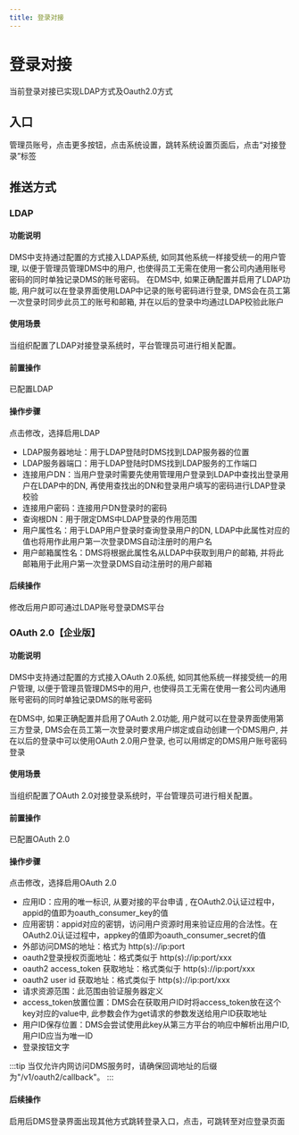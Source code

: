 ```yaml
---
title: 登录对接
---
```

# 登录对接
当前登录对接已实现LDAP方式及Oauth2.0方式
## 入口
管理员账号，点击更多按钮，点击系统设置，跳转系统设置页面后，点击“对接登录”标签


## 推送方式
### LDAP
#### 功能说明
DMS中支持通过配置的方式接入LDAP系统, 如同其他系统一样接受统一的用户管理, 以便于管理员管理DMS中的用户, 也使得员工无需在使用一套公司内通用账号密码的同时单独记录DMS的账号密码。
在DMS中, 如果正确配置并启用了LDAP功能, 用户就可以在登录界面使用LDAP中记录的账号密码进行登录, DMS会在员工第一次登录时同步此员工的账号和邮箱, 并在以后的登录中均通过LDAP校验此账户

#### 使用场景
当组织配置了LDAP对接登录系统时，平台管理员可进行相关配置。

#### 前置操作
已配置LDAP

#### 操作步骤
点击修改，选择启用LDAP

* LDAP服务器地址：用于LDAP登陆时DMS找到LDAP服务器的位置
* LDAP服务器端口：用于LDAP登陆时DMS找到LDAP服务的工作端口
* 连接用户DN：当用户登录时需要先使用管理用户登录到LDAP中查找出登录用户在LDAP中的DN, 再使用查找出的DN和登录用户填写的密码进行LDAP登录校验
* 连接用户密码：连接用户DN登录时的密码
* 查询根DN：用于限定DMS中LDAP登录的作用范围
* 用户属性名：用于LDAP用户登录时查询登录用户的DN, LDAP中此属性对应的值也将用作此用户第一次登录DMS自动注册时的用户名
* 用户邮箱属性名：DMS将根据此属性名从LDAP中获取到用户的邮箱, 并将此邮箱用于此用户第一次登录DMS自动注册时的用户邮箱

#### 后续操作
修改后用户即可通过LDAP账号登录DMS平台

### OAuth 2.0【企业版】
#### 功能说明
DMS中支持通过配置的方式接入OAuth 2.0系统, 如同其他系统一样接受统一的用户管理, 以便于管理员管理DMS中的用户, 也使得员工无需在使用一套公司内通用账号密码的同时单独记录DMS的账号密码

在DMS中, 如果正确配置并启用了OAuth 2.0功能, 用户就可以在登录界面使用第三方登录, DMS会在员工第一次登录时要求用户绑定或自动创建一个DMS用户, 并在以后的登录中可以使用OAuth 2.0用户登录, 也可以用绑定的DMS用户账号密码登录

#### 使用场景
当组织配置了OAuth 2.0对接登录系统时，平台管理员可进行相关配置。

#### 前置操作
已配置OAuth 2.0

#### 操作步骤
点击修改，选择启用OAuth 2.0

* 应用ID：应用的唯一标识, 从要对接的平台申请 , 在OAuth2.0认证过程中，appid的值即为oauth_consumer_key的值
* 应用密钥：appid对应的密钥，访问用户资源时用来验证应用的合法性。在OAuth2.0认证过程中，appkey的值即为oauth_consumer_secret的值
* 外部访问DMS的地址：格式为 http(s)://ip:port
* oauth2登录授权页面地址：格式类似于 http(s)://ip:port/xxx
* oauth2 access_token 获取地址：格式类似于 http(s)://ip:port/xxx
* oauth2 user id 获取地址：格式类似于 http(s)://ip:port/xxx
* 请求资源范围：此范围由验证服务器定义
* access_token放置位置：DMS会在获取用户ID时将access_token放在这个key对应的value中, 此参数会作为get请求的参数发送给用户ID获取地址
* 用户ID保存位置：DMS会尝试使用此key从第三方平台的响应中解析出用户ID,用户ID应当为唯一ID
* 登录按钮文字

:::tip
当仅允许内网访问DMS服务时，请确保回调地址的后缀为"/v1/oauth2/callback"。
:::

#### 后续操作
启用后DMS登录界面出现其他方式跳转登录入口，点击，可跳转至对应登录页面
